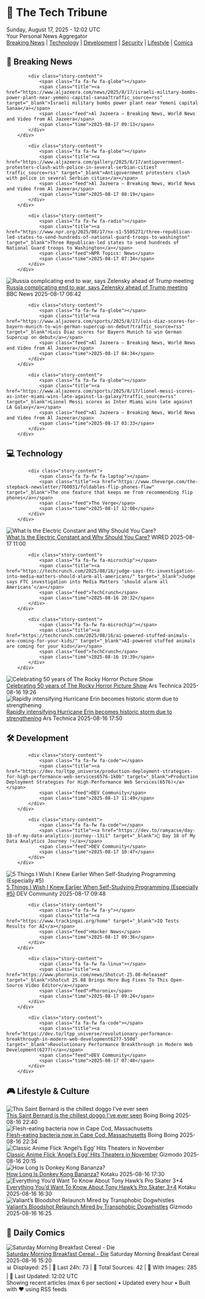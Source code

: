 <!-- Processing 54 RSS feeds at 2025-08-17 12:01:59 UTC -->
<!-- Processing: XKCD -->
<!-- Processing: Penny Arcade -->
<!-- Processing: Poorly Drawn Lines -->
<!-- Processing: Questionable Content -->
<!-- Processing: Girl Genius -->
<!-- Processing: Dinosaur Comics -->
<!-- Processing: CNN Breaking News -->
<!-- Processing: NPR News -->
<!-- Processing: CBC News -->
<!-- Error processing https://rss.cbc.ca/lineup/topstories.xml: The read operation timed out -->
<!-- Processing: Reuters World News -->
<!-- Processing: NBC News Breaking -->
<!-- Processing: Guardian World News -->
<!-- Processing: The Verge -->
<!-- Processing: WIRED -->
<!-- Processing: Lobsters Python -->
<!-- Processing: Dev.to -->
<!-- Processing: Phoronix Linux News -->
<!-- Processing: OMG! Ubuntu -->
<!-- Processing: Linux.com -->
<!-- Processing: Ubuntu Blog -->
<!-- Processing: GitHub Blog -->
<!-- Processing: Martin Fowler -->
<!-- Processing: Coding Horror -->
<!-- Processing: Lifehacker -->
<!-- Processing: Gizmodo -->
<!-- Processing: Boing Boing -->
<!-- Processing: Krebs on Security -->
<!-- Processing: Schneier on Security -->
<!-- Generated 3 new posts out of 28 feeds processed -->
<div class="newspaper-header">
    <h1 class="newspaper-title">📰 The Tech Tribune</h1>
    <div class="newspaper-date">Sunday, August 17, 2025 - 12:02 UTC</div>
    <div class="newspaper-subtitle">Your Personal News Aggregator</div>
</div>

<div class="newspaper-nav">
    <a href="#breaking">Breaking News</a> |
    <a href="#tech">Technology</a> |
    <a href="#dev">Development</a> |
    <a href="#security">Security</a> |
    <a href="#lifestyle">Lifestyle</a> |
    <a href="#webcomics">Comics</a>
</div>

<div class="news-section breaking-news" id="breaking">
<h2 class="section-header">🚨 Breaking News</h2>
<div class="stories-container">
<div class="story">
            
            <div class="story-content">
                <span class="fa fa-fw fa-globe"></span>
                <span class="title"><a href="https://www.aljazeera.com/news/2025/8/17/israeli-military-bombs-power-plant-near-yemeni-capital-sanaa?traffic_source=rss" target="_blank">Israeli military bombs power plant near Yemeni capital Sanaa</a></span>
                <span class="feed">Al Jazeera – Breaking News, World News and Video from Al Jazeera</span>
                <span class="time">2025-08-17 09:13</span>
            </div>
        </div>
<div class="story">
            
            <div class="story-content">
                <span class="fa fa-fw fa-globe"></span>
                <span class="title"><a href="https://www.aljazeera.com/gallery/2025/8/17/antigovernment-protesters-clash-with-police-in-several-serbian-cities?traffic_source=rss" target="_blank">Antigovernment protesters clash with police in several Serbian cities</a></span>
                <span class="feed">Al Jazeera – Breaking News, World News and Video from Al Jazeera</span>
                <span class="time">2025-08-17 08:19</span>
            </div>
        </div>
<div class="story">
            
            <div class="story-content">
                <span class="fa fa-fw fa-radio"></span>
                <span class="title"><a href="https://www.npr.org/2025/08/17/nx-s1-5505271/three-republican-led-states-to-send-hundreds-of-national-guard-troops-to-washington" target="_blank">Three Republican-led states to send hundreds of National Guard troops to Washington</a></span>
                <span class="feed">NPR Topics: News</span>
                <span class="time">2025-08-17 07:34</span>
            </div>
        </div>
<div class="story">
            <img src="https://ichef.bbci.co.uk/ace/standard/240/cpsprodpb/4325/live/4b34e2e0-7b2c-11f0-ab3e-bd52082cd0ae.jpg" alt="Russia complicating end to war, says Zelensky ahead of Trump meeting" class="story-image" loading="lazy" onerror="this.style.display='none'">
            <div class="story-content">
                <span class="fa fa-fw fa-earth-americas"></span>
                <span class="title"><a href="https://www.bbc.com/news/articles/c04rv2p3936o?at_medium=RSS&at_campaign=rss" target="_blank">Russia complicating end to war, says Zelensky ahead of Trump meeting</a></span>
                <span class="feed">BBC News</span>
                <span class="time">2025-08-17 06:42</span>
            </div>
        </div>
<div class="story">
            
            <div class="story-content">
                <span class="fa fa-fw fa-globe"></span>
                <span class="title"><a href="https://www.aljazeera.com/sports/2025/8/17/luis-diaz-scores-for-bayern-munich-to-win-german-supercup-on-debut?traffic_source=rss" target="_blank">Luis Diaz scores for Bayern Munich to win German Supercup on debut</a></span>
                <span class="feed">Al Jazeera – Breaking News, World News and Video from Al Jazeera</span>
                <span class="time">2025-08-17 04:34</span>
            </div>
        </div>
<div class="story">
            
            <div class="story-content">
                <span class="fa fa-fw fa-globe"></span>
                <span class="title"><a href="https://www.aljazeera.com/sports/2025/8/17/lionel-messi-scores-as-inter-miami-wins-late-against-la-galaxy?traffic_source=rss" target="_blank">Lionel Messi scores as Inter Miami wins late against LA Galaxy</a></span>
                <span class="feed">Al Jazeera – Breaking News, World News and Video from Al Jazeera</span>
                <span class="time">2025-08-17 03:33</span>
            </div>
        </div>
</div>
</div>
<div class="news-section tech-news" id="tech">
<h2 class="section-header">💻 Technology</h2>
<div class="stories-container">
<div class="story">
            
            <div class="story-content">
                <span class="fa fa-fw fa-laptop"></span>
                <span class="title"><a href="https://www.theverge.com/the-stepback-newsletter/760031/foldables-flip-phones-flaw" target="_blank">The one feature that keeps me from recommending flip phones</a></span>
                <span class="feed">The Verge</span>
                <span class="time">2025-08-17 12:00</span>
            </div>
        </div>
<div class="story">
            <img src="https://media.wired.com/photos/689e4458cde3276d15ebd4e8/master/pass/science_electricity_getty.jpg" alt="What Is the Electric Constant and Why Should You Care?" class="story-image" loading="lazy" onerror="this.style.display='none'">
            <div class="story-content">
                <span class="fa fa-fw fa-bolt"></span>
                <span class="title"><a href="https://www.wired.com/story/what-is-the-electric-constant-and-why-should-you-care/" target="_blank">What Is the Electric Constant and Why Should You Care?</a></span>
                <span class="feed">WIRED</span>
                <span class="time">2025-08-17 11:00</span>
            </div>
        </div>
<div class="story">
            
            <div class="story-content">
                <span class="fa fa-fw fa-microchip"></span>
                <span class="title"><a href="https://techcrunch.com/2025/08/16/judge-says-ftc-investigation-into-media-matters-should-alarm-all-americans/" target="_blank">Judge says FTC investigation into Media Matters ‘should alarm all Americans’</a></span>
                <span class="feed">TechCrunch</span>
                <span class="time">2025-08-16 20:32</span>
            </div>
        </div>
<div class="story">
            
            <div class="story-content">
                <span class="fa fa-fw fa-microchip"></span>
                <span class="title"><a href="https://techcrunch.com/2025/08/16/ai-powered-stuffed-animals-are-coming-for-your-kids/" target="_blank">AI-powered stuffed animals are coming for your kids</a></span>
                <span class="feed">TechCrunch</span>
                <span class="time">2025-08-16 19:39</span>
            </div>
        </div>
<div class="story">
            <img src="https://cdn.arstechnica.net/wp-content/uploads/2025/08/horrorTOP-500x500-1754745298.jpg" alt="Celebrating 50 years of The Rocky Horror Picture Show" class="story-image" loading="lazy" onerror="this.style.display='none'">
            <div class="story-content">
                <span class="fa fa-fw fa-cog"></span>
                <span class="title"><a href="https://arstechnica.com/culture/2025/08/celebrating-50-years-of-the-rocky-horror-picture-show/" target="_blank">Celebrating 50 years of The Rocky Horror Picture Show</a></span>
                <span class="feed">Ars Technica</span>
                <span class="time">2025-08-16 19:26</span>
            </div>
        </div>
<div class="story">
            <img src="https://cdn.arstechnica.net/wp-content/uploads/2025/08/20252281710_GOES19-ABI-taw-GEOCOLOR-1800x1080-1-500x500.jpg" alt="Rapidly intensifying Hurricane Erin becomes historic storm due to strengthening" class="story-image" loading="lazy" onerror="this.style.display='none'">
            <div class="story-content">
                <span class="fa fa-fw fa-cog"></span>
                <span class="title"><a href="https://arstechnica.com/science/2025/08/hurricane-erin-sets-early-season-intensification-record-becomes-category-5-storm/" target="_blank">Rapidly intensifying Hurricane Erin becomes historic storm due to strengthening</a></span>
                <span class="feed">Ars Technica</span>
                <span class="time">2025-08-16 17:50</span>
            </div>
        </div>
</div>
</div>
<div class="news-section dev-news" id="dev">
<h2 class="section-header">🛠️ Development</h2>
<div class="stories-container">
<div class="story">
            
            <div class="story-content">
                <span class="fa fa-fw fa-code"></span>
                <span class="title"><a href="https://dev.to/ltpp_universe/production-deployment-strategies-for-high-performance-web-services6576-1k0b" target="_blank">Production Deployment Strategies for High-Performance Web Services(6576)</a></span>
                <span class="feed">DEV Community</span>
                <span class="time">2025-08-17 11:49</span>
            </div>
        </div>
<div class="story">
            
            <div class="story-content">
                <span class="fa fa-fw fa-code"></span>
                <span class="title"><a href="https://dev.to/ramyacse/day-18-of-my-data-analytics-journey--13i1" target="_blank">🚀 Day 18 of My Data Analytics Journey !</a></span>
                <span class="feed">DEV Community</span>
                <span class="time">2025-08-17 10:47</span>
            </div>
        </div>
<div class="story">
            <img src="https://media2.dev.to/dynamic/image/width=800%2Cheight=%2Cfit=scale-down%2Cgravity=auto%2Cformat=auto/https%3A%2F%2Fdev-to-uploads.s3.amazonaws.com%2Fuploads%2Farticles%2F42lpjdkpeigo51qkg18b.png" alt="5 Things I Wish I Knew Earlier When Self-Studying Programming (Especially #5)" class="story-image" loading="lazy" onerror="this.style.display='none'">
            <div class="story-content">
                <span class="fa fa-fw fa-code"></span>
                <span class="title"><a href="https://dev.to/stackovermaw/5-things-i-wish-i-knew-earlier-when-self-studying-programming-especially-5-3e3n" target="_blank">5 Things I Wish I Knew Earlier When Self-Studying Programming (Especially #5)</a></span>
                <span class="feed">DEV Community</span>
                <span class="time">2025-08-17 09:48</span>
            </div>
        </div>
<div class="story">
            
            <div class="story-content">
                <span class="fa fa-fw fa-y"></span>
                <span class="title"><a href="https://www.trackingai.org/home" target="_blank">IQ Tests Results for AI</a></span>
                <span class="feed">Hacker News</span>
                <span class="time">2025-08-17 09:36</span>
            </div>
        </div>
<div class="story">
            
            <div class="story-content">
                <span class="fa fa-fw fa-linux"></span>
                <span class="title"><a href="https://www.phoronix.com/news/Shotcut-25.08-Released" target="_blank">Shotcut 25.08 Brings More Bug Fixes To This Open-Source Video Editor</a></span>
                <span class="feed">Phoronix</span>
                <span class="time">2025-08-17 09:24</span>
            </div>
        </div>
<div class="story">
            
            <div class="story-content">
                <span class="fa fa-fw fa-code"></span>
                <span class="title"><a href="https://dev.to/ltpp_universe/revolutionary-performance-breakthrough-in-modern-web-development6277-550d" target="_blank">Revolutionary Performance Breakthrough in Modern Web Development(6277)</a></span>
                <span class="feed">DEV Community</span>
                <span class="time">2025-08-17 07:48</span>
            </div>
        </div>
</div>
</div>
<div class="news-section lifestyle-news" id="lifestyle">
<h2 class="section-header">🎮 Lifestyle & Culture</h2>
<div class="stories-container">
<div class="story">
            <img src="https://i0.wp.com/boingboing.net/wp-content/uploads/2024/02/pup.jpeg?fit=1500%2C1125&amp;quality=60&amp;ssl=1" alt="This Saint Bernard is the chillest doggo I&#x27;ve ever seen" class="story-image" loading="lazy" onerror="this.style.display='none'">
            <div class="story-content">
                <span class="fa fa-fw fa-arrow-right"></span>
                <span class="title"><a href="https://boingboing.net/2025/08/16/this-saint-bernard-is-the-chillest-doggo-ive-ever-seen.html" target="_blank">This Saint Bernard is the chillest doggo I&#x27;ve ever seen</a></span>
                <span class="feed">Boing Boing</span>
                <span class="time">2025-08-16 22:40</span>
            </div>
        </div>
<div class="story">
            <img src="https://i0.wp.com/boingboing.net/wp-content/uploads/2025/08/Some-delicious-raw-oysters-I-ate-in-West-Hollywo.jpg?fit=1080%2C1434&amp;quality=60&amp;ssl=1" alt="Flesh-eating bacteria now in Cape Cod, Massachusetts" class="story-image" loading="lazy" onerror="this.style.display='none'">
            <div class="story-content">
                <span class="fa fa-fw fa-arrow-right"></span>
                <span class="title"><a href="https://boingboing.net/2025/08/16/flesh-eating-bacteria-now-in-cape-cod-massachusetts.html" target="_blank">Flesh-eating bacteria now in Cape Cod, Massachusetts</a></span>
                <span class="feed">Boing Boing</span>
                <span class="time">2025-08-16 22:34</span>
            </div>
        </div>
<div class="story">
            <img src="https://gizmodo.com/app/uploads/2025/08/angels-egg-hed.jpg" alt="Classic Anime Flick ‘Angel’s Egg’ Hits Theaters in November" class="story-image" loading="lazy" onerror="this.style.display='none'">
            <div class="story-content">
                <span class="fa fa-fw fa-computer"></span>
                <span class="title"><a href="https://gizmodo.com/classic-anime-flick-angels-egg-hits-theaters-in-november-2000643992" target="_blank">Classic Anime Flick ‘Angel’s Egg’ Hits Theaters in November</a></span>
                <span class="feed">Gizmodo</span>
                <span class="time">2025-08-16 20:15</span>
            </div>
        </div>
<div class="story">
            <img src="https://kotaku.com/app/uploads/2025/08/hed16.jpg" alt="How Long Is Donkey Kong Bananza?" class="story-image" loading="lazy" onerror="this.style.display='none'">
            <div class="story-content">
                <span class="fa fa-fw fa-gamepad"></span>
                <span class="title"><a href="https://kotaku.com/donkey-kong-bananza-hltb-hours-switch-2-2-2000618086" target="_blank">How Long Is Donkey Kong Bananza?</a></span>
                <span class="feed">Kotaku</span>
                <span class="time">2025-08-16 17:30</span>
            </div>
        </div>
<div class="story">
            <img src="https://kotaku.com/app/uploads/2025/08/hed15.jpg" alt="Everything You’d Want To Know About Tony Hawk’s Pro Skater 3+4" class="story-image" loading="lazy" onerror="this.style.display='none'">
            <div class="story-content">
                <span class="fa fa-fw fa-gamepad"></span>
                <span class="title"><a href="https://kotaku.com/tony-hawk-pro-skater-3-4-skaters-crossplay-hltb-save-2000618077" target="_blank">Everything You’d Want To Know About Tony Hawk’s Pro Skater 3+4</a></span>
                <span class="feed">Kotaku</span>
                <span class="time">2025-08-16 16:30</span>
            </div>
        </div>
<div class="story">
            <img src="https://gizmodo.com/app/uploads/2025/08/bloodshot-beyond.jpg" alt="Valiant’s Bloodshot Relaunch Mired by Transphobic Dogwhistles" class="story-image" loading="lazy" onerror="this.style.display='none'">
            <div class="story-content">
                <span class="fa fa-fw fa-computer"></span>
                <span class="title"><a href="https://gizmodo.com/valiant-comics-bloodshot-transphobia-mauro-mantella-2000644072" target="_blank">Valiant’s Bloodshot Relaunch Mired by Transphobic Dogwhistles</a></span>
                <span class="feed">Gizmodo</span>
                <span class="time">2025-08-16 16:25</span>
            </div>
        </div>
</div>
</div>
<div class="news-section webcomics-section" id="webcomics">
<h2 class="section-header">🎨 Daily Comics</h2>
<div class="stories-container">
<div class="story">
            <img src="https://www.smbc-comics.com/comics/1755141363-20250816.png" alt="Saturday Morning Breakfast Cereal - Die" class="story-image" loading="lazy" onerror="this.style.display='none'">
            <div class="story-content">
                <span class="fa fa-fw fa-smile"></span>
                <span class="title"><a href="https://www.smbc-comics.com/comic/die-2" target="_blank">Saturday Morning Breakfast Cereal - Die</a></span>
                <span class="feed">Saturday Morning Breakfast Cereal</span>
                <span class="time">2025-08-16 15:20</span>
            </div>
        </div>
</div>
</div>

<div class="newspaper-footer">
    <div class="stats">
        📊 Displayed: 25 | 📅 Last 24h: 73 | 📡 Total Sources: 42 | 📸 With Images: 285 |
        🔄 Last Updated: 12:02 UTC
    </div>
    <div class="footer-note">
        Showing recent articles (max 6 per section) • Updated every hour • Built with ❤️ using RSS feeds
    </div>
</div>
